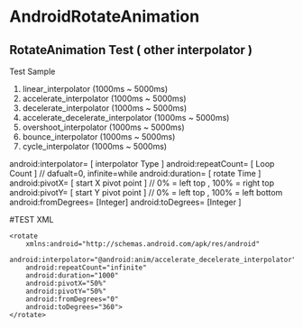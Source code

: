 # AndroidRotateAnimation
## RotateAnimation Test ( other interpolator )

Test Sample
1. linear_interpolator (1000ms ~ 5000ms)
2. accelerate_interpolator (1000ms ~ 5000ms)
3. decelerate_interpolator (1000ms ~ 5000ms)
4. accelerate_decelerate_interpolator (1000ms ~ 5000ms)
5. overshoot_interpolator (1000ms ~ 5000ms)
6. bounce_interpolator (1000ms ~ 5000ms)
7. cycle_interpolator (1000ms ~ 5000ms)

android:interpolator= [ interpolator Type ]
android:repeatCount= [ Loop Count ] // dafualt=0, infinite=while
android:duration= [ rotate Time ]
android:pivotX= [ start X pivot point ] // 0% = left top , 100% = right top
android:pivotY= [ start Y pivot point ] // 0% = left top , 100% = left bottom
android:fromDegrees= [Integer]
android:toDegrees= [Integer ]

#TEST XML
```
<rotate
    xmlns:android="http://schemas.android.com/apk/res/android"
    android:interpolator="@android:anim/accelerate_decelerate_interpolator"
    android:repeatCount="infinite"
    android:duration="1000"
    android:pivotX="50%"
    android:pivotY="50%"
    android:fromDegrees="0"
    android:toDegrees="360">
</rotate>
```
